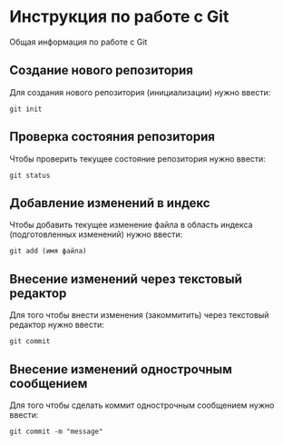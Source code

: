 # Инструкция по работе с Git

Общая информация по работе с Git

## Создание нового репозитория 

Для создания нового репозитория (инициализации) нужно ввести:

    git init

## Проверка состояния репозитория

Чтобы проверить текущее состояние репозитория нужно ввести:

    git status

## Добавление изменений в индекс

Чтобы добавить текущее изменение файла в область индекса (подготовленных изменений) нужно ввести:

    git add (имя файла)

## Внесение изменений через текстовый редактор

Для того чтобы внести изменения (закоммитить) через текстовый редактор нужно ввести:

    git commit

## Внесение изменений однострочным сообщением

Для того чтобы сделать коммит однострочным сообщением нужно ввести:

    git commit -m "message"

